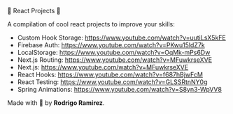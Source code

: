 🎉 React Projects 🎉

A compilation of cool react projects to improve your skills:

- Custom Hook Storage: https://www.youtube.com/watch?v=uutiLsX5kFE
- Firebase Auth: https://www.youtube.com/watch?v=PKwu15ldZ7k
- LocalStorage: https://www.youtube.com/watch?v=OqMk-mPs6Dw
- Next.js Routing: https://www.youtube.com/watch?v=MFuwkrseXVE
- Next.js: https://www.youtube.com/watch?v=MFuwkrseXVE
- React Hooks: https://www.youtube.com/watch?v=f687hBjwFcM
- React Testing: https://www.youtube.com/watch?v=GLSSRtnNY0g
- Spring Animations: https://www.youtube.com/watch?v=S8yn3-WpVV8

Made with 🦔 by **Rodrigo Ramirez**.
